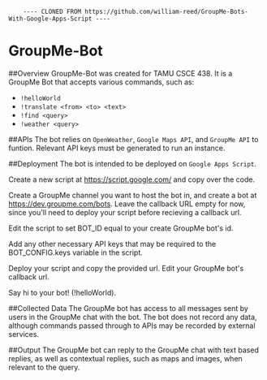 		---- CLONED FROM https://github.com/william-reed/GroupMe-Bots-With-Google-Apps-Script ----



# GroupMe-Bot

##Overview
GroupMe-Bot was created for TAMU CSCE 438.  It is a GroupMe Bot that accepts various commands, such as:
* `!helloWorld`
* `!translate <from> <to> <text>`
* `!find <query>`
* `!weather <query>`

##APIs
The bot relies on `OpenWeather`, `Google Maps API`, and `GroupMe API` to funtion.  Relevant API keys must be generated to run an instance.

##Deployment
The bot is intended to be deployed on `Google Apps Script`.

Create a new script at https://script.google.com/ and copy over the code.

Create a GroupMe channel you want to host the bot in, and create a bot at https://dev.groupme.com/bots. Leave the callback URL empty for now, since you'll need to deploy your script before recieving a callback url.

Edit the script to set BOT_ID equal to your create GroupMe bot's id. 

Add any other necessary API keys that may be required to the BOT_CONFIG.keys variable in the script.

Deploy your script and copy the provided url. Edit your GroupMe bot's callback url.

Say hi to your bot! (!helloWorld).

##Collected Data
The GroupMe bot has access to all messages sent by users in the GroupMe chat with the bot.  The bot does not record any data, although commands passed through to APIs may be recorded by external services.

##Output
The GroupMe bot can reply to the GroupMe chat with text based replies, as well as contextual replies, such as maps and images, when relevant to the query.
